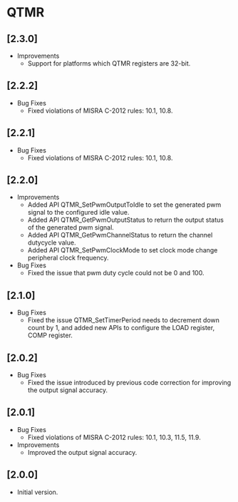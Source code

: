 # QTMR

## [2.3.0]

- Improvements
  - Support for platforms which QTMR registers are 32-bit.

## [2.2.2]

- Bug Fixes
  - Fixed violations of MISRA C-2012 rules: 10.1, 10.8.

## [2.2.1]

- Bug Fixes
  - Fixed violations of MISRA C-2012 rules: 10.1, 10.8.

## [2.2.0]

- Improvements
  - Added API QTMR_SetPwmOutputToIdle to set the generated pwm signal to the configured idle value.
  - Added API QTMR_GetPwmOutputStatus to return the output status of the generated pwm signal.
  - Added API QTMR_GetPwmChannelStatus to return the channel dutycycle value.
  - Added API QTMR_SetPwmClockMode to set clock mode change peripheral clock frequency.
- Bug Fixes
  - Fixed the issue that pwm duty cycle could not be 0 and 100.

## [2.1.0]

- Bug Fixes
  - Fixed the issue QTMR_SetTimerPeriod needs to decrement down count by 1, and added new APIs to configure the LOAD register, COMP register.

## [2.0.2]

- Bug Fixes
  - Fixed the issue introduced by previous code correction for improving the output signal accuracy.

## [2.0.1]

- Bug Fixes
  - Fixed violations of MISRA C-2012 rules: 10.1, 10.3, 11.5, 11.9.
- Improvements
  - Improved the output signal accuracy.

## [2.0.0]

- Initial version.

